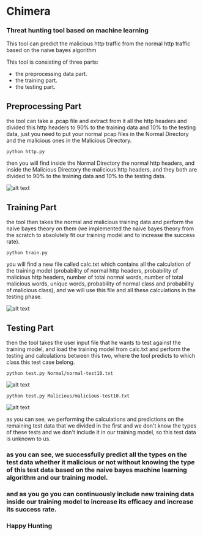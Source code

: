 # Chimera
### Threat hunting tool based on machine learning

This tool can predict the malicious http traffic from the normal http traffic based on the naive bayes algorithm

This tool is consisting of three parts:
  - the preprocessing data part.
  - the training part.
  - the testing part.
  
## Preprocessing Part
the tool can take a .pcap file and extract from it all the http headers and divided this http headers to 90% to the training data and 10% to the testing data, just you need to put your normal pcap files in the Normal Directory and the malicious ones in the Malicious Directory.

```
python http.py
```

then you will find inside the Normal Directory the normal http headers, and inside the Malicious Directory the malicious http headers, and they both are divided to 90% to the training data and 10% to the testing data.

![alt text](https://github.com/hassan0x/Chimera/blob/master/http.png?raw=true)

## Training Part
the tool then takes the normal and malicious training data and perform the naive bayes theory on them (we implemented the naive bayes theory from the scratch to absolutely fit our training model and to increase the success rate).

```
python train.py
```

you will find a new file called calc.txt which contains all the calculation of the training model (probability of normal http headers, probability of malicious http headers, number of total normal words, number of total malicious words, unique words, probability of normal class and probability of malicious class), and we will use this file and all these calculations in the testing phase.

![alt text](https://github.com/hassan0x/Chimera/blob/master/train.png?raw=true)

## Testing Part
then the tool takes the user input file that he wants to test against the training model, and load the training model from calc.txt and perform the testing and calculations between this two, where the tool predicts to which class this test case belong.

```
python test.py Normal/normal-test10.txt
```
![alt text](https://github.com/hassan0x/Chimera/blob/master/test1.png?raw=true)

```
python test.py Malicious/malicious-test10.txt
```
![alt text](https://github.com/hassan0x/Chimera/blob/master/test2.png?raw=true)

as you can see, we performing the calculations and predictions on the remaining test data that we divided in the first and we don't know the types of these tests and we don't include it in our training model, so this test data is unknown to us.

### as you can see, we successfully predict all the types on the test data whether it malicious or not without knowing the type of this test data based on the naive bayes machine learning algorithm and our training model.

### and as you go you can continuously include new training data inside our training model to increase its efficacy and increase its success rate.

### Happy Hunting
